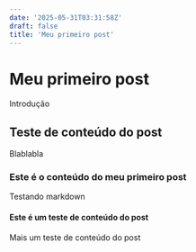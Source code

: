 ```yaml
---
date: '2025-05-31T03:31:58Z'
draft: false
title: 'Meu primeiro post'
---
```


# Meu primeiro post

Introdução

## Teste de conteúdo do post

Blablabla

### Este é o conteúdo do meu primeiro post

Testando markdown

#### Este é um teste de conteúdo do post

Mais um teste de conteúdo do post

